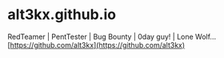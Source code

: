 # alt3kx.github.io 
RedTeamer | PentTester | Bug Bounty | 0day guy! | Lone Wolf...<br/>
[https://github.com/alt3kx](https://github.com/alt3kx)
